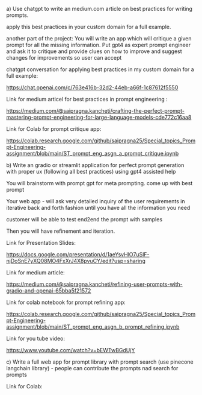 a) Use chatgpt to write an medium.com article on best practices for writing prompts.

apply this best practices in your custom domain for a full example. 

another part of the project: You will write an app which will critique a given prompt for all the missing information. Put gpt4 as expert prompt engineer and ask it to critique and provide clues on how to improve and suggest changes for improvements so user can accept

chatgpt conversation for applying best practices in my custom domain for a full example:

https://chat.openai.com/c/763e416b-32d2-44eb-a66f-1c87612f5550

Link for medium articel for best practices in prompt engineering :

https://medium.com/@saipragna.kancheti/crafting-the-perfect-prompt-mastering-prompt-engineering-for-large-language-models-cde772c16aa8

Link for Colab for prompt critique app:

https://colab.research.google.com/github/saipragna25/Special_topics_Prompt-Engineering-assignment/blob/main/ST_prompt_eng_asgn_a_prompt_critique.ipynb
 



 b) Write an gradio or streamlit application for perfect prompt generation with proper ux  (following all best practices) using gpt4 assisted help

You will brainstorm with prompt gpt for meta prompting. come up with best prompt

Your web app -  will ask very detailed inquiry of the user requirements in iterative back and forth fashion until you have all the information you need

customer  will be able to test end2end the prompt with samples 

Then you will have refinement and iteration.

Link for Presentation Slides:

https://docs.google.com/presentation/d/1aeYsvHlO7uSlF-njDoSnE7yXQ08MO4FxXrJ4X8pvuCY/edit?usp=sharing

Link for medium article:

https://medium.com/@saipragna.kancheti/refining-user-prompts-with-gradio-and-openai-65bba5f21572

Link for colab notebook for prompt refining app:

https://colab.research.google.com/github/saipragna25/Special_topics_Prompt-Engineering-assignment/blob/main/ST_prompt_eng_asgn_b_prompt_refining.ipynb

 
Link for you tube video:

https://www.youtube.com/watch?v=bEWTwBGdUjY


c) Write a full web app for prompt library with prompt search (use pinecone langchain library) - people can contribute the prompts nad search for prompts

Link for Colab:
